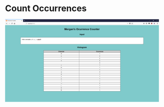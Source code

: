 # Count Occurrences
![Proof](https://raw.githubusercontent.com/MerganThePirate/pro-g-ramming-challenges-v4/master/images/046.png)